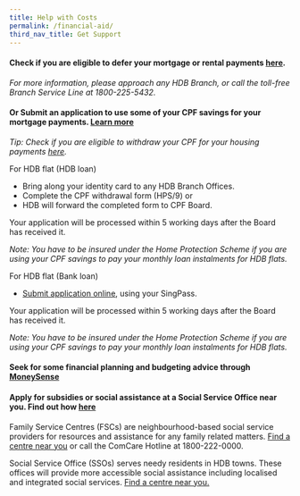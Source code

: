 ```yaml
---
title: Help with Costs
permalink: /financial-aid/
third_nav_title: Get Support
---
```



#### Check if you are eligible to defer your mortgage or rental payments [here](https://www.hdb.gov.sg/cs/infoweb/residential/servicing-your-hdb-loan/mortgage-loan/assistance-measures).
<em>For more information, please approach any HDB Branch, or call the toll-free Branch Service Line at 1800-225-5432.</em>

#### Or Submit an application to use some of your CPF savings for your mortgage payments. [Learn more](https://www.cpf.gov.sg/Members/Schemes/schemes/housing/public-housing-scheme)

<em>Tip: Check if you are eligible to withdraw your CPF for your housing payments [here](https://www.cpf.gov.sg/eSvc/Web/Schemes/CpfHousingUsage/Input1).</em>

For HDB flat (HDB loan)
- Bring along your identity card to any HDB Branch Offices.
- Complete the CPF withdrawal form (HPS/9) or 
- HDB will forward the completed form to CPF Board.

Your application will be processed within 5 working days after the Board has received it.

<em>Note: You have to be insured under the Home Protection Scheme if you are using your CPF savings to pay your monthly loan instalments for HDB flats.</em>


For HDB flat (Bank loan)
- [Submit application online](https://www.cpf.gov.sg/eSvc/Web/Services/MyRequest/MyRequestLanding), using your SingPass.

Your application will be processed within 5 working days after the Board has received it.

<em>Note: You have to be insured under the Home Protection Scheme if you are using your CPF savings to pay your monthly loan instalments for HDB flats.</em>

#### Seek for some financial planning and budgeting advice through [MoneySense](https://blog.moneysmart.sg/budgeting/credit-counselling-debt-management/)

#### Apply for subsidies or social assistance at a Social Service Office near you. Find out how [here](https://www.msf.gov.sg/Comcare/Pages/Short-to-Medium-Term-Assistance.aspx)

Family Service Centres (FSCs) are neighbourhood-based social service providers for resources and assistance for any family related matters.
[Find a centre near you](https://www.msf.gov.sg/dfcs/familyservice/default.aspx) or call the ComCare Hotline at 1800-222-0000.
 
Social Service Office (SSOs) serves needy residents in HDB towns. These offices will provide more accessible social assistance including localised and integrated social services.
[Find a centre near you.](https://www.msf.gov.sg/dfcs/sso/default.aspx)
